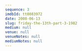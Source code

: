 ```yaml
---
sequence: 3
imdbId: tt0083972
date: 2008-06-13
slug: friday-the-13th-part-3-1982
medium: null
venue: null
venueNotes: null
mediumNotes: null
---
```


